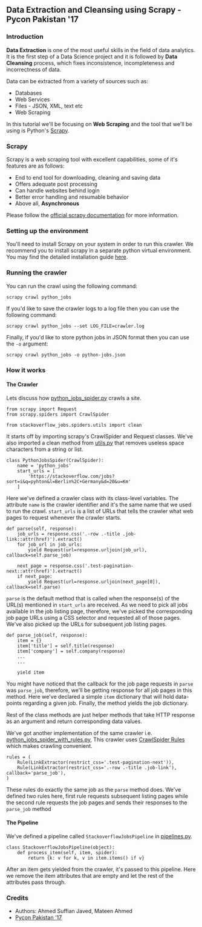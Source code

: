 ## Data Extraction and Cleansing using Scrapy - Pycon Pakistan '17

### Introduction
**Data Extraction** is one of the most useful skills in the field of data analytics. It is the first step of a Data Science project and it is followed by **Data Cleansing** process, which fixes inconsistence, incompleteness and incorrectness of data. 

Data can be extracted from a variety of sources such as:
- Databases
- Web Services
- Files - JSON, XML, text etc
- Web Scraping 

In this tutorial we'll be focusing on **Web Scraping** and the tool that we'll be using is Python's [Scrapy](https://docs.scrapy.org/en/latest/). 

### Scrapy 
Scrapy is a web scraping tool with excellent capabilities, some of it's features are as follows: 

- End to end tool for downloading, cleaning and saving data
- Offers adequate post processing
- Can handle websites behind login
- Better error handling and resumable behavior
- Above all, **Asynchronous**

Please follow the [official scrapy documentation](https://doc.scrapy.org/en/latest/index.html) for more information.

### Setting up the environment
You'll need to install Scrapy on your system in order to run this crawler. We recommend you to install scrapy in a separate python virtual environment. You may find the detailed installation guide [here](https://docs.scrapy.org/en/latest/intro/install.html).

### Running the crawler
You can run the crawl using the following command:

`scrapy crawl python_jobs`

If you'd like to save the crawler logs to a log file then you can use the following command:

`scrapy crawl python_jobs --set LOG_FILE=crawler.log`

Finally, if you'd like to store python jobs in JSON format then you can use the `-o` argument:

`scrapy crawl python_jobs -o python-jobs.json`

### How it works
#### The Crawler

Lets discuss how [python_jobs_spider.py](https://github.com/mateen91/scrapy-tutorial/blob/master/stackoverflow_jobs/stackoverflow_jobs/spiders/python_jobs_spider.py) crawls a site. 

```
from scrapy import Request
from scrapy.spiders import CrawlSpider

from stackoverflow_jobs.spiders.utils import clean
```

It starts off by importing scrapy's CrawlSpider and Request classes. We've also imported a clean method from [utils.py](https://github.com/mateen91/scrapy-tutorial/blob/master/stackoverflow_jobs/stackoverflow_jobs/spiders/utils.py) that removes useless space characters from a string or list.

```
class PythonJobsSpider(CrawlSpider):
    name = 'python_jobs'
    start_urls = [
        'https://stackoverflow.com/jobs?sort=i&q=pyhton&l=Berlin%2C+Germany&d=20&u=Km'
    ]
```

Here we've defined a crawler class with its class-level variables. The attribute `name` is the crawler identifier and it's the same name that we used to run the crawl. `start_urls` is a list of URLs that tells the crawler what web pages to request whenever the crawler starts.

```
def parse(self, response):
    job_urls = response.css('.-row .-title .job-link::attr(href)').extract()
    for job_url in job_urls:
        yield Request(url=response.urljoin(job_url), callback=self.parse_job)

    next_page = response.css('.test-pagination-next::attr(href)').extract()
    if next_page:
        yield Request(url=response.urljoin(next_page[0]), callback=self.parse)
```

`parse` is the default method that is called when the response(s) of the URL(s) mentioned in `start_urls` are received. As we need to pick all jobs available in the job listing page, therefore, we've picked the corresponding job page URLs using a CSS selector and requested all of those pages. We've also picked up the URLs for subsequent job listing pages. 

```
def parse_job(self, response):
    item = {}
    item['title'] = self.title(response)
    item['company'] = self.company(response)
    ...
    ...

    yield item
```

You might have noticed that the callback for the job page requests in `parse` was `parse_job`, therefore, we'll be getting response for all job pages in this method. Here we've declared a simple `item` dictionary that will hold data-points regarding a given job. Finally, the method yields the job dictionary. 

Rest of the class methods are just helper methods that take HTTP response as an argument and return corresponding data values.

We've got another implementation of the same crawler i.e. [python_jobs_spider_with_rules.py](https://github.com/mateen91/scrapy-tutorial/blob/master/stackoverflow_jobs/stackoverflow_jobs/spiders/python_jobs_spider_with_rules.py), This crawler uses [CrawlSpider Rules](https://docs.scrapy.org/en/latest/topics/spiders.html#scrapy.spiders.CrawlSpider) which makes crawling  convenient. 

```
rules = (
    Rule(LinkExtractor(restrict_css='.test-pagination-next')),
    Rule(LinkExtractor(restrict_css='.-row .-title .job-link'), callback='parse_job'),
)
```

These rules do exactly the same job as the `parse` method does. We've defined two rules here, first rule requests subsequent listing pages while the second rule requests the job pages and sends their responses to the `parse_job` method 

#### The Pipeline
We've defined a pipeline called `StackoverflowJobsPipeline` in [pipelines.py](https://github.com/mateen91/scrapy-tutorial/blob/master/stackoverflow_jobs/stackoverflow_jobs/pipelines.py).
```
class StackoverflowJobsPipeline(object):
    def process_item(self, item, spider):
        return {k: v for k, v in item.items() if v}
```
After an item gets yielded from the crawler, it's passed to this pipeline. Here we remove the item attributes that are empty and let the rest of the attributes pass through. 

### Credits
- Authors: Ahmed Suffian Javed, Mateen Ahmed
- [Pycon Pakistan '17](http://pycon.pk)
